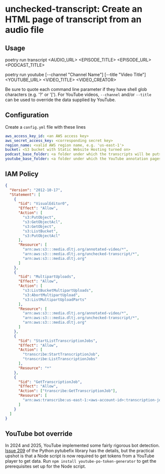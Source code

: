 # unchecked-transcript: Create an HTML page of transcript from an audio file

## Usage

poetry run transcript <AUDIO_URL> <EPISODE_TITLE> <EPISODE_URL> <PODCAST_TITLE>

poetry run youtube [--channel "Channel Name"] [--title "Video Title"] <YOUTUBE_URL> <VIDEO_TITLE> <VIDEO_CREATOR>

Be sure to quote each command line parameter if they have shell glob characters (e.g. '?' or '[').
For YouTube videos, `--channel` and/or `--title` can be used to override the data supplied by YouTube.

## Configuration

Create a `config.yml` file with these lines

```yaml
aws_access_key_id: <an AWS access key>
aws_secret_access_key: <corresponding secret key>
region_name: <valid AWS region name, e.g. 'us-east-1'>
bucket: <S3 bucket with Static Website Hosting turned on>
podcast_base_folder: <a folder under which the transcripts will be put>
youtube_base_folder: <a folder under which the YouTube annotation pages will be put>
```

## IAM Policy

```json
{
  "Version": "2012-10-17",
  "Statement": [
    {
      "Sid": "VisualEditor0",
      "Effect": "Allow",
      "Action": [
        "s3:PutObject",
        "s3:GetObjectAcl",
        "s3:GetObject",
        "s3:ListBucket",
        "s3:PutObjectAcl"
      ],
      "Resource": [
        "arn:aws:s3:::media.dltj.org/annotated-video/*",
        "arn:aws:s3:::media.dltj.org/unchecked-transcript/*",
        "arn:aws:s3:::media.dltj.org"
      ]
    },
    {
      "Sid": "MultipartUploads",
      "Effect": "Allow",
      "Action": [
        "s3:ListBucketMultipartUploads",
        "s3:AbortMultipartUpload",
        "s3:ListMultipartUploadParts"
      ],
      "Resource": [
        "arn:aws:s3:::media.dltj.org/annotated-video/*",
        "arn:aws:s3:::media.dltj.org/unchecked-transcript/*",
        "arn:aws:s3:::media.dltj.org"
      ]
    },
    {
      "Sid": "StartListTranscriptionJobs",
      "Effect": "Allow",
      "Action": [
        "transcribe:StartTranscriptionJob",
        "transcribe:ListTranscriptionJobs"
      ],
      "Resource": "*"
    },
    {
      "Sid": "GetTranscriptionJob",
      "Effect": "Allow",
      "Action": ["transcribe:GetTranscriptionJob"],
      "Resource": [
        "arn:aws:transcribe:us-east-1:<aws-account-id>:transcription-job/podcast*"
      ]
    }
  ]
}
```

## YouTube bot override

In 2024 and 2025, YouTube implemented some fairly rigorous bot detection.
[Issue 209](https://github.com/JuanBindez/pytubefix/pull/209) of the Python pytubefix library has the details, but the practical upshot is that a Node script is now required to get tokens from a YouTube player to get data.
Run `npm install youtube-po-token-generator` to get the prerequisites set up for the Node script.
